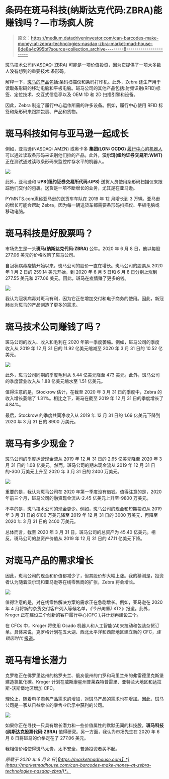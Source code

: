 # 条码在斑马科技(纳斯达克代码:ZBRA)能赚钱吗？—市场疯人院

> 原文：<https://medium.datadriveninvestor.com/can-barcodes-make-money-at-zebra-technologies-nasdaq-zbra-market-mad-house-8de8a4c995bf?source=collection_archive---------8----------------------->

斑马技术公司(NASDAQ: ZBRA) 可能是一项价值投资，因为它提供了一项大多数人没有想到的重要技术:条形码。

解释一下，[斑马的产品](https://www.zebra.com/us/en/products.html)包括:条码扫描仪和条码打印机。此外，Zebra 还生产用于读取条形码的移动电脑和平板电脑。斑马公司的其他产品包括:射频识别(RFID)标签、定位技术、交互式信息亭以及 OEM 1D 和 2D 扫描引擎和设备。

因此，Zebra 制造了履行中心运作所需的许多设备。例如，履行中心使用 RFID 标签和条形码来跟踪包裹、产品和货物。

# 斑马科技如何与亚马逊一起成长

例如，亚马逊(NASDAQ: AMZN) 或奥卡多 **集团(LON: OCDO)** [履行中心](https://marketmadhouse.com/kroger-kr-and-ocado-plan-robotic-warehouse-in-ohio/)的[机器人](https://www.aboutamazon.com/amazon-fulfillment/our-innovation/what-robots-do-and-dont-do-at-amazon-fulfillment-centers/)可以通过读取条形码来识别他们拉的产品。此外，**沃尔玛(纽约证券交易所:WMT)** 正在测试通过读取条形码来监控库存水平的机器人。

![](img/1906e0fbd7d8f4f2e6bcc8f46f2f81a0.png)

此外，亚马逊和 **UPS(纽约证券交易所代码:UPS)** 送货人员使用条形码扫描仪来跟踪他们交付的包裹。送货是一项不断增长的业务，尤其是在亚马逊。

PYMNTS.com[声称](https://www.pymnts.com/amazon-delivery/2019/amazons-delivery-fleet-reaches-30k-cargo-vehicles/)亚马逊的送货车车队在 2019 年 12 月增长到 3 万辆。亚马逊的增长可能会帮助 Zebra，因为每一辆送货车都需要条形码扫描仪、平板电脑或移动电脑。

# 斑马科技是好股票吗？

市场先生是一头**斑马(纳斯达克代码:ZBRA)** 公牛。2020 年 6 月 8 日，他以每股 277.06 美元的价格收购了斑马公司。

自冠状病毒疫情开始以来，斑马公司的股价一直在增长。斑马公司的股票从 2020 年 1 月 2 日的 259.14 美元开始，到 2020 年 6 月 5 日和 6 月 8 日分别上涨到 277.55 美元和 277.06 美元。因此，斑马在疫情赚了更多的钱。

![](img/f05b0595dd7b827ce052b052799f5de3.png)

我认为冠状病毒对斑马有利，因为它正在增加交付和电子商务的使用。因此，新冠肺炎为斑马的产品创造了更多的需求。

# 斑马技术公司赚钱了吗？

斑马公司的收入、收入和毛利在 2020 年第一季度萎缩。例如，斑马公司的季度收入从 2019 年 12 月 31 日的 11.92 亿美元缩减至 2020 年 3 月 31 日的 10.52 亿美元。

![](img/3205c510c5d9e28cf715b9e003a09717.png)

此外，斑马公司同期的季度毛利从 5.44 亿美元降至 473 美元。此外，斑马公司的季度营业收入从 1.88 亿美元缩水至 1.51 亿美元。

值得注意的是，Stockrow 估计，在截至 2020 年 3 月 31 日的季度中，Zebra 的收入增长萎缩了 1.31%。相比之下，斑马在截至 2019 年 12 月 31 日的季度增长了 4.84%。

最后，Stockrow 的季度共同净收入从 2019 年 12 月 31 日的 1.69 亿美元下降到 2020 年 3 月 31 日的 8900 万美元。

# 斑马有多少现金？

斑马公司的季度运营现金流从 2019 年 12 月 31 日的 2.65 亿美元降至 2020 年 3 月 31 日的 1.08 亿美元。然而，斑马公司的期末现金流从 2019 年 12 月 31 日的-300 万美元上升至 2020 年 3 月 31 日的 2400 万美元。

![](img/cd0c82590a7f7a176f1bf75e1ebb4c82.png)

重要的是，我认为斑马公司在 2020 年第一季度没有借钱。值得注意的是，2020 年前三个月，斑马公司的融资现金流从-2.45 亿美元上升至-9800 万美元。

不幸的是，斑马技术公司的现金更少。例如，斑马公司的现金和短期投资从 2019 年 3 月 31 日的 6100 万美元降至 2019 年 12 月 31 日的 3000 万美元，再降至 2020 年 3 月 31 日的 2400 万美元。

总体而言，截至 2020 年 3 月 31 日，斑马公司的总资产为 45.40 亿美元。相反，斑马公司的总资产价值从 2019 年 12 月 31 日的 47.11 亿美元下降。

# 对斑马产品的需求增长

因此，斑马公司的现金和价值都减少了，但其股价却大幅上涨。我的猜测是，投资者认为随着沃尔玛和亚马逊等在线零售商的扩张，Zebra 将会增长。

![](img/9c0f30b8f963f0537ba8642032053020.png)

值得注意的是，对在线零售解决方案的需求正在急剧增长。例如，亚马逊在 2020 年 4 月将新的杂货交付客户列入等候名单，*《今日美国》*《T2》报道。此外，Kroger 正在建设三个创新的客户履行中心(CFC ),并计划再建设三个。

在 CFCs 中，Kroger 将使用 Ocado 机器人和人工智能(AI)来拉动和包装杂货订单。具体来说，克罗格计划在五大湖、西北太平洋和西部地区建立新的 CFC，*连锁店时代* [报道](https://chainstoreage.com/kroger-confirms-three-new-locations-next-gen-fulfillment-centers)。

# 斑马有增长潜力

克罗格正在佛罗里达州的格罗夫兰、俄亥俄州的门罗和马里兰州的弗雷德里克斯堡建造氯氟化碳。Kroger 计划在威斯康星州普莱森特普雷里、亚特兰大地区和达拉斯-沃斯堡地区增加 CFC。

理论上，随着电子商务产品需求的增加，对斑马产品的需求也在增加。因此，斑马公司是一家从日益增长的零售业启示中获利的公司。

![](img/a1e6549860ebf9d4dc856fd536324b63.png)

如果你正在寻找一只具有增长潜力和一些价值属性的默默无闻的科技股，**斑马科技(纳斯达克股票代码:ZBRA)** 值得研究。另一方面，我认为市场先生在 2020 年 6 月 8 日将斑马的价格定在了 277.06 美元。

我相信价格使得斑马太贵，太不安全，普通投资者买不起。

*原载于 2020 年 6 月 8 日*[*【https://marketmadhouse.com】*](https://marketmadhouse.com/can-barcodes-make-money-at-zebra-technologies-nasdaq-zbra/)*。*
